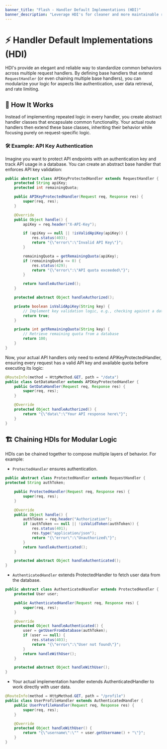```yaml
---
banner_title: "Flash - Handler Default Implementations (HDI)"
banner_description: "Leverage HDI's for cleaner and more maintainable route logic."
---
```


# ⚡ Handler Default Implementations (HDI)

HDI's provide an elegant and reliable way to standardize common behaviors across multiple request handlers.
By defining base handlers that extend `RequestHandler` (or even chaining multiple base handlers), you can modularize your logic for aspects like authentication, user data retrieval, and rate limiting.

## 🔗 How It Works

Instead of implementing repeated logic in every handler, you create abstract handler classes that encapsulate common functionality. Your actual route handlers then extend these base classes, inheriting their behavior while focusing purely on request-specific logic.

### 🛠 Example: API Key Authentication

Imagine you want to protect API endpoints with an authentication key and track API usage in a database. You can create an abstract base handler that enforces API key validation:

```java
public abstract class APIKeyProtectedHandler extends RequestHandler {
    protected String apiKey;
    protected int remainingQuota;

    public APIKeyProtectedHandler(Request req, Response res) {
        super(req, res);
    }

    @Override
    public Object handle() {
        apiKey = req.header("X-API-Key");

        if (apiKey == null || !isValidApiKey(apiKey)) {
            res.status(403);
            return "{\"error\":\"Invalid API Key\"}";
        }

        remainingQuota = getRemainingQuota(apiKey);
        if (remainingQuota <= 0) {
            res.status(429);
            return "{\"error\":\"API quota exceeded\"}";
        }

        return handleAuthorized();
    }

    protected abstract Object handleAuthorized();

    private boolean isValidApiKey(String key) {
        // Implement key validation logic, e.g., checking against a database
        return true;
    }

    private int getRemainingQuota(String key) {
        // Retrieve remaining quota from a database
        return 100;
    }
}
```

Now, your actual API handlers only need to extend APIKeyProtectedHandler, ensuring every request has a valid API key and available quota before executing its logic:

```java
@RouteInfo(method = HttpMethod.GET, path = "/data")
public class GetDataHandler extends APIKeyProtectedHandler {
    public GetDataHandler(Request req, Response res) {
        super(req, res);
    }

    @Override
    protected Object handleAuthorized() {
        return "{\"data\":\"Your API response here\"}";
    }
}
```

## 🏗️ Chaining HDIs for Modular Logic

HDIs can be chained together to compose multiple layers of behavior. For example:

- `ProtectedHandler` ensures authentication.

```java
public abstract class ProtectedHandler extends RequestHandler {
protected String authToken;

    public ProtectedHandler(Request req, Response res) {
        super(req, res);
    }

    @Override
    public Object handle() {
        authToken = req.header("Authorization");
        if (authToken == null || !isValidToken(authToken)) {
            res.status(401);
            res.type("application/json");
            return "{\"error\":\"Unauthorized\"}";
        }
        return handleAuthenticated();
    }

    protected abstract Object handleAuthenticated();
}
```

- `AuthenticatedHandler` extends ProtectedHandler to fetch user data from the database.

```java
public abstract class AuthenticatedHandler extends ProtectedHandler {
    protected User user;

    public AuthenticatedHandler(Request req, Response res) {
        super(req, res);
    }

    @Override
    protected Object handleAuthenticated() {
        user = getUserFromDatabase(authToken);
        if (user == null) {
            res.status(403);
            return "{\"error\":\"User not found\"}";
        }
        return handleWithUser();
    }

    protected abstract Object handleWithUser();
}
```

- Your actual implementation handler extends AuthenticatedHandler to work directly with user data.

```java
@RouteInfo(method = HttpMethod.GET, path = "/profile")
public class UserProfileHandler extends AuthenticatedHandler {
    public UserProfileHandler(Request req, Response res) {
        super(req, res);
    }

    @Override
    protected Object handleWithUser() {
        return "{\"username\":\"" + user.getUsername() + "\"}";
    }
}
```